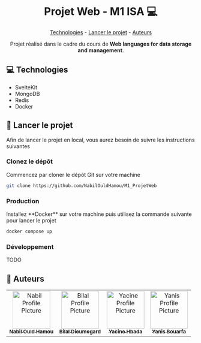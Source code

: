 <h1 align="center" style="font-weight: bold;">Projet Web - M1 ISA 💻</h1>

<p align="center">
    <a href="#tech">Technologies</a> - <a href="#started">Lancer le projet</a> - <a href="#auth">Auteurs</a>
</p>

<p align="center">Projet réalisé dans le cadre du cours de <strong>Web languages for data storage and management</strong>.</p>

<h2 id="technologies">💻 Technologies</h2>

- SvelteKit
- MongoDB
- Redis
- Docker

<h2 id="started">🚀 Lancer le projet</h2>

Afin de lancer le projet en local, vous aurez besoin de suivre les instructions suivantes

<h3>Clonez le dépôt</h3>
Commencez par cloner le dépôt Git sur votre machine

```bash
git clone https://github.com/NabilOuldHamou/M1_ProjetWeb
```

<h3>Production</h3>
Installez **Docker** sur votre machine puis utilisez la commande suivante pour lancer le projet

```bash
docker compose up
```

<h3>Développement</h3>
TODO

<h2 id="auth">🤝 Auteurs</h2>

<table>
<tr>
<td align="center">
<a href="https://github.com/NabilOuldHamou">
<img src="https://github.com/NabilOuldHamou.png" width="100px;" alt="Nabil Profile Picture"/><br>
<sub>
<b>Nabil Ould Hamou</b>
</sub>
</a>
</td>

<td align="center">
<a href="https://github.com/Luxray555">
<img src="https://github.com/Luxray555.png" width="100px;" alt="Bilal Profile Picture"/><br>
<sub>
<b>Bilal Dieumegard</b>
</sub>
</a>
</td>

<td align="center">
<a href="https://github.com/YacineHB">
<img src="https://github.com/YacineHB.png" width="100px;" alt="Yacine Profile Picture"/><br>
<sub>
<b>Yacine Hbada</b>
</sub>
</a>
</td>

<td align="center">
<a href="https://github.com/Yanax373">
<img src="https://github.com/Yanax373.png" width="100px;" alt="Yanis Profile Picture"/><br>
<sub>
<b>Yanis Bouarfa</b>
</sub>
</a>
</td>
</tr>
</table>
